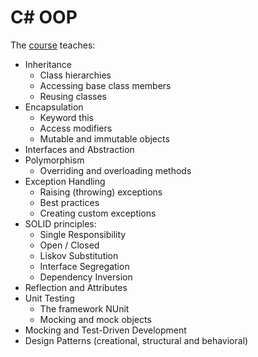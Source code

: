 # C# OOP

The [course](https://softuni.bg/trainings/3214/csharp-oop-february-2021) teaches:

- Inheritance
  - Class hierarchies
  - Accessing base class members
  - Reusing classes
- Encapsulation
  - Keyword this
  - Access modifiers
  - Mutable and immutable objects
- Interfaces and Abstraction
- Polymorphism
  - Overriding and overloading methods
- Exception Handling
  - Raising (throwing) exceptions
  - Best practices
  - Creating custom exceptions
- SOLID principles:
  - Single Responsibility
  - Open / Closed
  - Liskov Substitution
  - Interface Segregation
  - Dependency Inversion
- Reflection and Attributes
- Unit Testing
  - The framework NUnit
  - Mocking and mock objects
- Mocking and Test-Driven Development
- Design Patterns (creational, structural and behavioral)
